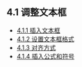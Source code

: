 ## 4.1  调整文本框	

- [4.1.1  插入文本框](chapter4/chapter4-1-1.md)	
- [4.1.2  设置文本框格式](chapter4/chapter4-1-2.md)	
- [4.1.3  对齐方式](chapter4/chapter4-1-3.md)	
- [4.1.4  插入公式和符号](chapter4/chapter4-1-4.md)	